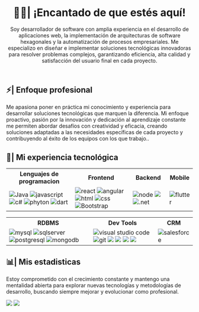 <header/>
  <h1>👋🏼| ¡Encantado de que estés aquí!</h1>
  <p>Soy desarrollador de software con amplia experiencia en el desarrollo de aplicaciones web, la implementación de arquitecturas de software hexagonales y la automatización de procesos empresariales. Me especializo en diseñar e implementar soluciones tecnológicas innovadoras para resolver problemas complejos, garantizando eficiencia, alta calidad y satisfacción del usuario final en cada proyecto.</b></p>
</header>

<section id="projects">
  <h1>⚡| Enfoque profesional</h1>
  <p>Me apasiona poner en práctica mi conocimiento y experiencia para desarrollar soluciones tecnológicas que marquen la diferencia. Mi enfoque proactivo, pasión por la innovación y dedicación al aprendizaje constante me permiten abordar desafíos con creatividad y eficacia, creando soluciones adaptadas a las necesidades específicas de cada proyecto y contribuyendo al éxito de los equipos con los que trabajo..</p>
</section>

<section id="technologies">
  <h1>🌌| Mi experiencia tecnológica</h1>
  
  <table id="tableone">
  <tr>
    <th>Lenguajes de programacion</th>
    <th>Frontend</th>
    <th>Backend</th>
    <th>Mobile</th>
  </tr>
  <tr>
    <td>
      <img src="https://img.shields.io/badge/Java-F2F4F9?style=for-the-badge&logo=java" alt="Java" />
      <img src="https://img.shields.io/badge/JavaScript-323330?style=for-the-badge&logo=javascript&logoColor=F7DF1E"alt="javascript" />
      <img src="https://img.shields.io/badge/C%23-239120?style=for-the-badge&logo=csharp&logoColor=white" alt="c#" />
      <img src="https://img.shields.io/badge/Python-FFD43B?style=for-the-badge&logo=python&logoColor=blue" alt="phyton" />
      <img src="https://img.shields.io/badge/Dart-0175C2?style=for-the-badge&logo=dart&logoColor=white" alt="dart" />
    </td>
    <td>
      <img src="https://img.shields.io/badge/React-20232A?style=for-the-badge&logo=react&logoColor=61DAFB" alt="react" />
      <img src="https://img.shields.io/badge/Angular-DD0031?style=for-the-badge&logo=angular&logoColor=white" alt="angular" />
      <img src="https://img.shields.io/badge/HTML5-E34F26?style=for-the-badge&logo=html5&logoColor=white" alt="html" />
      <img src="https://img.shields.io/badge/CSS3-1572B6?style=for-the-badge&logo=css3&logoColor=white" alt="css" />
      <img src="https://img.shields.io/badge/Bootstrap-563D7C?style=for-the-badge&logo=bootstrap&logoColor=white" alt="Bootstrap" />
    </td>
    <td>
      <img src="https://img.shields.io/badge/Node.js-339933?style=for-the-badge&logo=nodedotjs&logoColor=white" alt="node" />
      <img src="http://img.shields.io/badge/-Spring-6DB33F?style=for-the-badge&logo=spring&logoColor=ffffff"/>
      <img src="https://img.shields.io/badge/.NET-512BD4?style=for-the-badge&logo=dotnet&logoColor=white" alt=".net" />
    </td>
    <td>
      <img src="https://img.shields.io/badge/Flutter-02569B?style=for-the-badge&logo=flutter&logoColor=white" alt="flutter" />
    </td>
  </tr>
</table>
<table id="tabletwo">
  <tr>
    <th>RDBMS</th>
    <th>Dev Tools</th>
    <th>CRM</th>
  </tr>
  <tr>
    <td>
      <img src="https://img.shields.io/badge/MySQL-005C84?style=for-the-badge&logo=mysql&logoColor=white" alt="mysql" />
      <img src="https://img.shields.io/badge/Microsoft%20SQL%20Server-CC2927?style=for-the-badge&logo=microsoft%20sql%20server&logoColor=white" alt="sqlserver" />
      <img src="https://img.shields.io/badge/PostgreSQL-316192?style=for-the-badge&logo=postgresql&logoColor=white" alt="postgresql" />
      <img src="https://img.shields.io/badge/MongoDB-4EA94B?style=for-the-badge&logo=mongodb&logoColor=white" alt="mongodb" />
    </td>
    <td>
      <img src="https://img.shields.io/badge/VSCode-0078D4?style=for-the-badge&logo=visual%20studio%20code&logoColor=white" alt="visual studio code" />
      <img src="https://img.shields.io/badge/GIT-E44C30?style=for-the-badge&logo=git&logoColor=white" alt="git" />
      <img src="http://img.shields.io/badge/-IntelliJ%20IDEA-000000?style=for-the-badge&logo=intellij-idea&logoColor=ffffff">
       <img src="https://img.shields.io/badge/-Docker-black?style=for-the-badge&logo=docker"/>
      <img src="https://img.shields.io/badge/-GitHub-181717?style=for-the-badge&logo=github"/>
      <img src="https://img.shields.io/badge/-Jenkins-181717?style=for-the-badge&logo=jenkins"/>
    </td>
    <td>
      <img src="https://img.shields.io/badge/SalesForce-0078D4?style=for-the-badge&logo=salesforce&logoColor=white" alt="salesforce" />
    </td>
  </tr>
</table>
</section>

<section id="statistics">
  <h1>📊| Mis estadisticas</h1>
  <p>Estoy comprometido con el crecimiento constante y mantengo una mentalidad abierta para explorar nuevas tecnologías y metodologías de desarrollo, buscando siempre mejorar y evolucionar como profesional.</p>
  <img src="https://github-readme-stats.vercel.app/api/top-langs/?username=EmanuelZapata09&theme=dark"></img>
  <img src="https://github-readme-stats-git-masterrstaa-rickstaa.vercel.app/api?username=EmanuelZapata09&theme=dark"></img>
</section>
